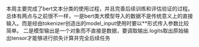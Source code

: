 本周主要完成了bert文本分类的使用过程，并且完善后续训练和评估验证的过程。
总体有两点与之前很不一样，一是bert类大模型导入的数据不是传统意义上的直接输入。而是经由tokenizer创造出的model_input使用时要以**形式传入参数比较简单。
二是模型输出是一个对象而不直接是数据，要调取输出.logits取出原始输出tensor才能够进行损失计算并完全后续任务
